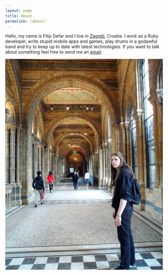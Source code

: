 ```yaml
---
layout: page
title: About
permalink: /about/
---
```


Hello, my name is Filip Defar and I live in [Zagreb](http://en.wikipedia.org/wiki/Zagreb), Croatia.
I work as a Ruby developer, write stupid mobile apps and games, play drums in a godawful band and try to keep up to date with latest technologies. If you want to talk about something
feel free to send me an [email](mailto:filip.defar@gmail.com).

![me](/images/me.jpg)